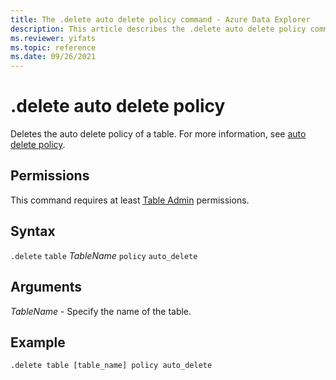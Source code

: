 ```yaml
---
title: The .delete auto delete policy command - Azure Data Explorer
description: This article describes the .delete auto delete policy command in Azure Data Explorer.
ms.reviewer: yifats
ms.topic: reference
ms.date: 09/26/2021
---
```

# .delete auto delete policy

Deletes the auto delete policy of a table. For more information, see [auto delete policy](auto-delete-policy.md).

## Permissions

This command requires at least [Table Admin](access-control/role-based-access-control.md) permissions.

## Syntax

`.delete` `table` *TableName* `policy` `auto_delete`

## Arguments

*TableName* - Specify the name of the table. 

## Example

```kusto
.delete table [table_name] policy auto_delete
```
